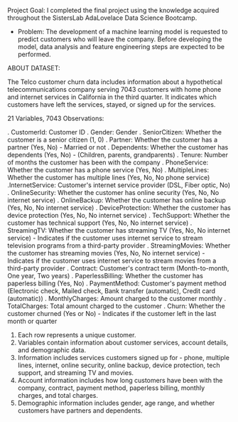 Project Goal: I completed the final project using the knowledge acquired throughout the SistersLab AdaLovelace Data Science Bootcamp.

- Problem: The development of a machine learning model is requested to predict customers who will leave the company. Before developing the model, data analysis and feature engineering steps are expected to be performed.


ABOUT DATASET:

The Telco customer churn data includes information about a hypothetical telecommunications company serving 7043 customers with home phone and internet services in California in the third quarter. It indicates which customers have left the services, stayed, or signed up for the services.

21 Variables, 7043 Observations:

. CustomerId: Customer ID
. Gender: Gender
. SeniorCitizen: Whether the customer is a senior citizen (1, 0)
. Partner: Whether the customer has a partner (Yes, No) - Married or not
. Dependents: Whether the customer has dependents (Yes, No) - (Children, parents, grandparents)
. Tenure: Number of months the customer has been with the company
. PhoneService: Whether the customer has a phone service (Yes, No)
. MultipleLines: Whether the customer has multiple lines (Yes, No, No phone service)
.InternetService: Customer's internet service provider (DSL, Fiber optic, No)
. OnlineSecurity: Whether the customer has online security (Yes, No, No internet service)
. OnlineBackup: Whether the customer has online backup (Yes, No, No internet service)
. DeviceProtection: Whether the customer has device protection (Yes, No, No internet service)
. TechSupport: Whether the customer has technical support (Yes, No, No internet service)
. StreamingTV: Whether the customer has streaming TV (Yes, No, No internet service) - Indicates if the customer uses internet service to stream television programs from a third-party provider
. StreamingMovies: Whether the customer has streaming movies (Yes, No, No internet service) - Indicates if the customer uses internet service to stream movies from a third-party provider
. Contract: Customer's contract term (Month-to-month, One year, Two years)
. PaperlessBilling: Whether the customer has paperless billing (Yes, No)
. PaymentMethod: Customer's payment method (Electronic check, Mailed check, Bank transfer (automatic), Credit card (automatic))
. MonthlyCharges: Amount charged to the customer monthly
. TotalCharges: Total amount charged to the customer
. Churn: Whether the customer churned (Yes or No) - Indicates if the customer left in the last month or quarter



1. Each row represents a unique customer. 
2. Variables contain information about customer services, account details, and demographic data. 
3. Information includes services customers signed up for - phone, multiple lines, internet, online security, online backup, device protection, tech support, and streaming TV and movies.
4. Account information includes how long customers have been with the company, contract, payment method, paperless billing, monthly charges, and total charges.
5. Demographic information includes gender, age range, and whether customers have partners and dependents.